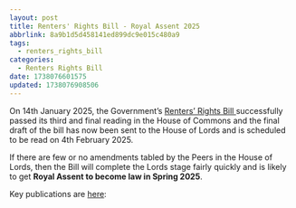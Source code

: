 ```yaml
---
layout: post
title: Renters' Rights Bill - Royal Assent 2025
abbrlink: 8a9b1d5d458141ed899dc9e015c480a9
tags:
  - renters_rights_bill
categories:
  - Renters Rights Bill
date: 1738076601575
updated: 1738076908506
---
```


On 14th January 2025, the Government’s [Renters’
Rights Bill ](https://bills.parliament.uk/bills/3764) successfully passed its
third and final reading in the House of Commons and the
final draft of the bill has now been sent to the House of
Lords and is scheduled to be read on 4th February 2025.

If there are few or no amendments tabled by the Peers in
the House of Lords, then the Bill will complete the Lords
stage fairly quickly and is likely to get **Royal Assent
to become law in Spring 2025**.

Key publications are [here](https://bills.parliament.uk/bills/3764/publications):
